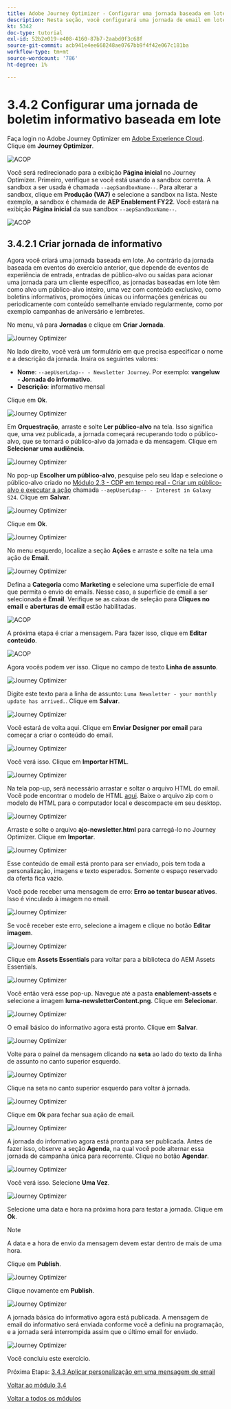 ```yaml
---
title: Adobe Journey Optimizer - Configurar uma jornada baseada em lote
description: Nesta seção, você configurará uma jornada de email em lote para enviar um informativo
kt: 5342
doc-type: tutorial
exl-id: 52b2e019-e408-4160-87b7-2aabd0f3c68f
source-git-commit: acb941e4ee668248ae0767bb9f4f42e067c181ba
workflow-type: tm+mt
source-wordcount: '786'
ht-degree: 1%

---
```


# 3.4.2 Configurar uma jornada de boletim informativo baseada em lote

Faça login no Adobe Journey Optimizer em [Adobe Experience Cloud](https://experience.adobe.com). Clique em **Journey Optimizer**.

![ACOP](./../../../modules/ajo-b2c/module3.2/images/acophome.png)

Você será redirecionado para a exibição **Página inicial** no Journey Optimizer. Primeiro, verifique se você está usando a sandbox correta. A sandbox a ser usada é chamada `--aepSandboxName--`. Para alterar a sandbox, clique em **Produção (VA7)** e selecione a sandbox na lista. Neste exemplo, a sandbox é chamada de **AEP Enablement FY22**. Você estará na exibição **Página inicial** da sua sandbox `--aepSandboxName--`.

![ACOP](./../../../modules/ajo-b2c/module3.2/images/acoptriglp.png)

## 3.4.2.1 Criar jornada de informativo

Agora você criará uma jornada baseada em lote. Ao contrário da jornada baseada em eventos do exercício anterior, que depende de eventos de experiência de entrada, entradas de público-alvo ou saídas para acionar uma jornada para um cliente específico, as jornadas baseadas em lote têm como alvo um público-alvo inteiro, uma vez com conteúdo exclusivo, como boletins informativos, promoções únicas ou informações genéricas ou periodicamente com conteúdo semelhante enviado regularmente, como por exemplo campanhas de aniversário e lembretes.

No menu, vá para **Jornadas** e clique em **Criar Jornada**.

![Journey Optimizer](./images/oc43.png)

No lado direito, você verá um formulário em que precisa especificar o nome e a descrição da jornada. Insira os seguintes valores:

- **Nome**: `--aepUserLdap-- - Newsletter Journey`. Por exemplo: **vangeluw - Jornada do informativo**.
- **Descrição**: informativo mensal

Clique em **Ok**.

![Journey Optimizer](./images/batchj2.png)

Em **Orquestração**, arraste e solte **Ler público-alvo** na tela. Isso significa que, uma vez publicada, a jornada começará recuperando todo o público-alvo, que se tornará o público-alvo da jornada e da mensagem. Clique em **Selecionar uma audiência**.

![Journey Optimizer](./images/batchj3.png)

No pop-up **Escolher um público-alvo**, pesquise pelo seu ldap e selecione o público-alvo criado no [Módulo 2.3 - CDP em tempo real - Criar um público-alvo e executar a ação](./../../../modules/rtcdp-b2c/module2.3/real-time-cdp-build-a-segment-take-action.md) chamada `--aepUserLdap-- - Interest in Galaxy S24`. Clique em **Salvar**.

![Journey Optimizer](./images/batchj5.png)

Clique em **Ok**.

![Journey Optimizer](./images/batchj6.png)

No menu esquerdo, localize a seção **Ações** e arraste e solte na tela uma ação de **Email**.

![Journey Optimizer](./images/batchj7.png)

Defina a **Categoria** como **Marketing** e selecione uma superfície de email que permita o envio de emails. Nesse caso, a superfície de email a ser selecionada é **Email**. Verifique se as caixas de seleção para **Cliques no email** e **aberturas de email** estão habilitadas.

![ACOP](./images/journeyactions1eee.png)

A próxima etapa é criar a mensagem. Para fazer isso, clique em **Editar conteúdo**.

![ACOP](./images/journeyactions2.png)

Agora vocês podem ver isso. Clique no campo de texto **Linha de assunto**.

![Journey Optimizer](./images/batch4.png)

Digite este texto para a linha de assunto: `Luma Newsletter - your monthly update has arrived.`. Clique em **Salvar**.

![Journey Optimizer](./images/batch5.png)

Você estará de volta aqui. Clique em **Enviar Designer por email** para começar a criar o conteúdo do email.

![Journey Optimizer](./images/batch6.png)

Você verá isso. Clique em **Importar HTML**.

![Journey Optimizer](./images/batch7.png)

Na tela pop-up, será necessário arrastar e soltar o arquivo HTML do email. Você pode encontrar o modelo de HTML [aqui](./../../../assets/html/ajo-newsletter.html.zip). Baixe o arquivo zip com o modelo de HTML para o computador local e descompacte em seu desktop.

![Journey Optimizer](./images/html1.png)

Arraste e solte o arquivo **ajo-newsletter.html** para carregá-lo no Journey Optimizer. Clique em **Importar**.

![Journey Optimizer](./images/batch8.png)

Esse conteúdo de email está pronto para ser enviado, pois tem toda a personalização, imagens e texto esperados. Somente o espaço reservado da oferta fica vazio.

Você pode receber uma mensagem de erro: **Erro ao tentar buscar ativos**. Isso é vinculado à imagem no email.

![Journey Optimizer](./images/errorfetch.png)

Se você receber este erro, selecione a imagem e clique no botão **Editar imagem**.

![Journey Optimizer](./images/errorfetch1.png)

Clique em **Assets Essentials** para voltar para a biblioteca do AEM Assets Essentials.

![Journey Optimizer](./images/errorfetch2.png)

Você então verá esse pop-up. Navegue até a pasta **enablement-assets** e selecione a imagem **luma-newsletterContent.png**. Clique em **Selecionar**.

![Journey Optimizer](./images/errorfetch3.png)

O email básico do informativo agora está pronto. Clique em **Salvar**.

![Journey Optimizer](./images/ready.png)

Volte para o painel da mensagem clicando na **seta** ao lado do texto da linha de assunto no canto superior esquerdo.

![Journey Optimizer](./images/batch9.png)

Clique na seta no canto superior esquerdo para voltar à jornada.

![Journey Optimizer](./images/oc79aeee.png)

Clique em **Ok** para fechar sua ação de email.

![Journey Optimizer](./images/oc79beee.png)

A jornada do informativo agora está pronta para ser publicada. Antes de fazer isso, observe a seção **Agenda**, na qual você pode alternar essa jornada de campanha única para recorrente. Clique no botão **Agendar**.

![Journey Optimizer](./images/batchj12.png)

Você verá isso. Selecione **Uma Vez**.

![Journey Optimizer](./images/sch1.png)

Selecione uma data e hora na próxima hora para testar a jornada. Clique em **Ok**.

>[!NOTE]
>
>A data e a hora de envio da mensagem devem estar dentro de mais de uma hora.

Clique em **Publish**.

![Journey Optimizer](./images/batchj13.png)

Clique novamente em **Publish**.

![Journey Optimizer](./images/batchj14.png)

A jornada básica do informativo agora está publicada. A mensagem de email do informativo será enviada conforme você a definiu na programação, e a jornada será interrompida assim que o último email for enviado.

![Journey Optimizer](./images/batchj14eee.png)

Você concluiu este exercício.

Próxima Etapa: [3.4.3 Aplicar personalização em uma mensagem de email](./ex3.md)

[Voltar ao módulo 3.4](./journeyoptimizer.md)

[Voltar a todos os módulos](../../../overview.md)
